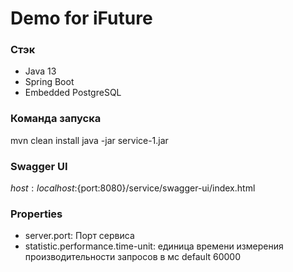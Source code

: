 # Demo for iFuture

### Стэк
- Java 13
- Spring Boot
- Embedded PostgreSQL

### Команда запуска
mvn clean install
java -jar service-1.jar

### Swagger UI
${host:localhost}:${port:8080}/service/swagger-ui/index.html

### Properties
- server.port: Порт сервиса
- statistic.performance.time-unit: единица времени измерения производительности запросов в мс default 60000
